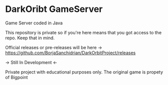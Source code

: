 # DarkOribt GameServer
Game Server coded in Java

This repository is private so if you're here means that you got access to the repo. Keep that in mind.

Official releases or pre-releases will be here -> https://github.com/BorjaSanchidrian/DarkOrbitProject/releases

-> Still In Development <-

Private project with educational purposes only. The original game is propety of Bigpoint
